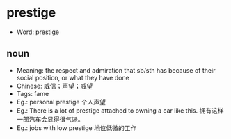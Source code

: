 # prestige

- Word: prestige

## noun

- Meaning: the respect and admiration that sb/sth has because of their social position, or what they have done
- Chinese: 威信；声望；威望
- Tags: fame
- Eg.: personal prestige 个人声望
- Eg.: There is a lot of prestige attached to owning a car like this. 拥有这样一部汽车会显得很气派。
- Eg.: jobs with low prestige 地位低微的工作

